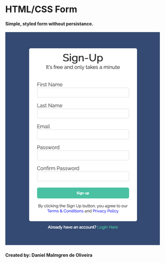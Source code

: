 ﻿# HTML/CSS Form
 
 #### Simple, styled form without persistance. 

 ![image](/form.png)
 
 
 #### Created by: Daniel Malmgren de Oliveira
